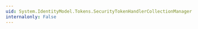 ```yaml
---
uid: System.IdentityModel.Tokens.SecurityTokenHandlerCollectionManager.Count
internalonly: False
---
```

